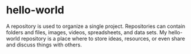 # hello-world
A repository is used to organize a single project. Repositories can contain folders and files, images, videos, spreadsheets, and data sets. My hello-world repository is a place where to store ideas, resources, or even share and discuss things with others.

